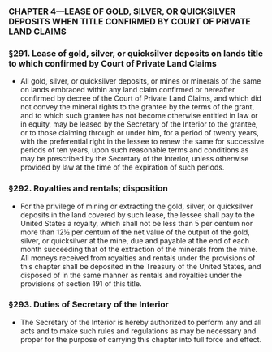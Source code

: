 ### **CHAPTER 4—LEASE OF GOLD, SILVER, OR QUICKSILVER DEPOSITS WHEN TITLE CONFIRMED BY COURT OF PRIVATE LAND CLAIMS**

### §291. Lease of gold, silver, or quicksilver deposits on lands title to which confirmed by Court of Private Land Claims
* All gold, silver, or quicksilver deposits, or mines or minerals of the same on lands embraced within any land claim confirmed or hereafter confirmed by decree of the Court of Private Land Claims, and which did not convey the mineral rights to the grantee by the terms of the grant, and to which such grantee has not become otherwise entitled in law or in equity, may be leased by the Secretary of the Interior to the grantee, or to those claiming through or under him, for a period of twenty years, with the preferential right in the lessee to renew the same for successive periods of ten years, upon such reasonable terms and conditions as may be prescribed by the Secretary of the Interior, unless otherwise provided by law at the time of the expiration of such periods.

### §292. Royalties and rentals; disposition
* For the privilege of mining or extracting the gold, silver, or quicksilver deposits in the land covered by such lease, the lessee shall pay to the United States a royalty, which shall not be less than 5 per centum nor more than 12½ per centum of the net value of the output of the gold, silver, or quicksilver at the mine, due and payable at the end of each month succeeding that of the extraction of the minerals from the mine. All moneys received from royalties and rentals under the provisions of this chapter shall be deposited in the Treasury of the United States, and disposed of in the same manner as rentals and royalties under the provisions of section 191 of this title.

### §293. Duties of Secretary of the Interior
* The Secretary of the Interior is hereby authorized to perform any and all acts and to make such rules and regulations as may be necessary and proper for the purpose of carrying this chapter into full force and effect.